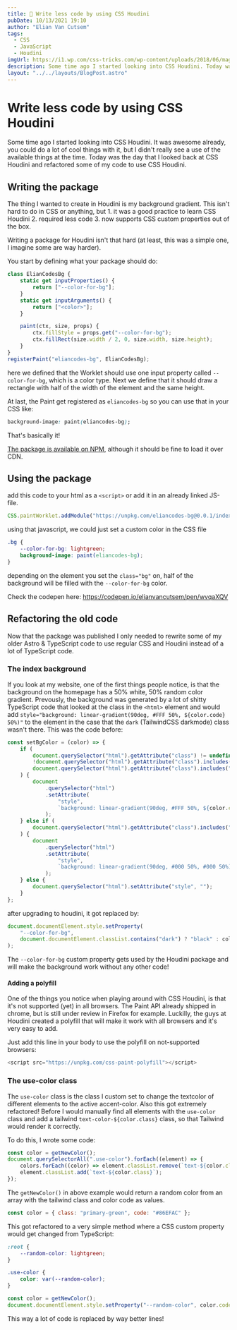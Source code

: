 ```yaml
---
title: 🎉 Write less code by using CSS Houdini
pubDate: 10/13/2021 19:10
author: "Elian Van Cutsem"
tags:
  - CSS
  - JavaScript
  - Houdini
imgUrl: https://i1.wp.com/css-tricks.com/wp-content/uploads/2018/06/magic-stage.png?fit=1200%2C600&ssl=1
description: Some time ago I started looking into CSS Houdini. Today was finally the day that I wrote a package to replace some of my shitty code with some CSS Houdini magic
layout: "../../layouts/BlogPost.astro"
---
```


# Write less code by using CSS Houdini

Some time ago I started looking into CSS Houdini. It was awesome already, you could do a lot of cool things with it, but I didn't really see a use of the available things at the time. Today was the day that I looked back at CSS Houdini and refactored some of my code to use CSS Houdini.

## Writing the package

The thing I wanted to create in Houdini is my background gradient. This isn't hard to do in CSS or anything, but 1. it was a good practice to learn CSS Houdini 2. required less code 3. now supports CSS custom properties out of the box.

Writing a package for Houdini isn't that hard (at least, this was a simple one, I imagine some are way harder).

You start by defining what your package should do:

```js
class ElianCodesBg {
	static get inputProperties() {
		return ["--color-for-bg"];
	}
	static get inputArguments() {
		return ["<color>"];
	}

	paint(ctx, size, props) {
		ctx.fillStyle = props.get("--color-for-bg");
		ctx.fillRect(size.width / 2, 0, size.width, size.height);
	}
}
registerPaint("eliancodes-bg", ElianCodesBg);
```

here we defined that the Worklet should use one input property called `--color-for-bg`, which is a color type. Next we define that it should draw a rectangle with half of the width of the element and the same height.

At last, the Paint get registered as `eliancodes-bg` so you can use that in your CSS like:

```css
background-image: paint(eliancodes-bg);
```

That's basically it!

[The package is available on NPM](https://www.npmjs.com/package/eliancodes-bg), although it should be fine to load it over CDN.

## Using the package

add this code to your html as a `<script>` or add it in an already linked JS-file.

```js
CSS.paintWorklet.addModule("https://unpkg.com/eliancodes-bg@0.0.1/index.js");
```

using that javascript, we could just set a custom color in the CSS file

```css
.bg {
	--color-for-bg: lightgreen;
	background-image: paint(eliancodes-bg);
}
```

depending on the element you set the `class="bg"` on, half of the background will be filled with the `--color-for-bg` color.

Check the codepen here: <https://codepen.io/elianvancutsem/pen/wvqaXQV>

## Refactoring the old code

Now that the package was published I only needed to rewrite some of my older Astro & TypeScript code to use regular CSS and Houdini instead of a lot of TypeScript code.

### The index background

If you look at my website, one of the first things people notice, is that the background on the homepage has a 50% white, 50% random color gradient. Prevously, the background was generated by a lot of shitty TypeScript code that looked at the class in the `<html>` element and would add `style="background: linear-gradient(90deg, #FFF 50%, ${color.code} 50%)"` to the element in the case that the `dark` (TailwindCSS darkmode) class wasn't there. This was the code before:

```ts
const setBgColor = (color) => {
	if (
		document.querySelector("html").getAttribute("class") != undefined &&
		!document.querySelector("html").getAttribute("class").includes("dark") &&
		document.querySelector("html").getAttribute("class").includes("index-bg")
	) {
		document
			.querySelector("html")
			.setAttribute(
				"style",
				`background: linear-gradient(90deg, #FFF 50%, ${color.code} 50%)`
			);
	} else if (
		document.querySelector("html").getAttribute("class").includes("dark")
	) {
		document
			.querySelector("html")
			.setAttribute(
				"style",
				`background: linear-gradient(90deg, #000 50%, #000 50%)`
			);
	} else {
		document.querySelector("html").setAttribute("style", "");
	}
};
```

after upgrading to houdini, it got replaced by:

```ts
document.documentElement.style.setProperty(
	"--color-for-bg",
	document.documentElement.classList.contains("dark") ? "black" : color.code
);
```

The `--color-for-bg` custom property gets used by the Houdini package and will make the background work without any other code!

#### Adding a polyfill

One of the things you notice when playing around with CSS Houdini, is that it's not supported (yet) in all browsers. The Paint API already shipped in chrome, but is still under review in Firefox for example. Luckilly, the guys at Houdini created a polyfill that will make it work with all browsers and it's very easy to add.

Just add this line in your body to use the polyfill on not-supported browsers:

```js
<script src="https://unpkg.com/css-paint-polyfill"></script>
```

### The use-color class

The `use-color` class is the class I custom set to change the textcolor of different elements to the active accent-color. Also this got extremely refactored! Before I would manually find all elements with the `use-color` class and add a tailwind `text-color-${color.class}` class, so that Tailwind would render it correctly.

To do this, I wrote some code:

```ts
const color = getNewColor();
document.querySelectorAll(".use-color").forEach((element) => {
	colors.forEach((color) => element.classList.remove(`text-${color.class}`));
	element.classList.add(`text-${color.class}`);
});
```

The `getNewColor()` in above example would return a random color from an array with the tailwind class and color code as values.

```js
const color = { class: "primary-green", code: "#86EFAC" };
```

This got refactored to a very simple method where a CSS custom property would get changed from TypeScript:

```css
:root {
	--random-color: lightgreen;
}

.use-color {
	color: var(--random-color);
}
```

```ts
const color = getNewColor();
document.documentElement.style.setProperty("--random-color", color.code);
```

This way a lot of code is replaced by way better lines!
